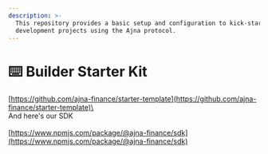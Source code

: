 ```yaml
---
description: >-
  This repository provides a basic setup and configuration to kick-start your
  development projects using the Ajna protocol.
---
```


# ⌨️ Builder Starter Kit

[https://github.com/ajna-finance/starter-template](https://github.com/ajna-finance/starter-template)\
\
And here's our SDK\
\
[https://www.npmjs.com/package/@ajna-finance/sdk](https://www.npmjs.com/package/@ajna-finance/sdk)
